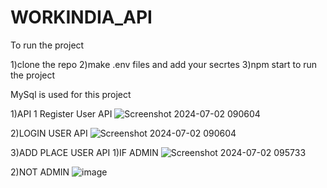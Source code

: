 # WORKINDIA_API

To run the project 

1)clone the repo
2)make .env files and add your secrtes
3)npm start to run the project

MySql is used for this project


1)API 1 Register User API
![Screenshot 2024-07-02 090604](https://github.com/bevaibhav01/WORKINDIA_API/assets/108732791/9690ad2e-bf6d-4288-8844-1e3767898fd0)


2)LOGIN USER API
![Screenshot 2024-07-02 090604](https://github.com/bevaibhav01/WORKINDIA_API/assets/108732791/8d7ebcca-f3e9-4d10-8db4-b5ec74165bb6)


3)ADD PLACE USER API
  1)IF ADMIN
  ![Screenshot 2024-07-02 095733](https://github.com/bevaibhav01/WORKINDIA_API/assets/108732791/1c48e019-8245-4374-abdd-9fdfd234b07b)

  2)NOT ADMIN
  ![image](https://github.com/bevaibhav01/WORKINDIA_API/assets/108732791/19f78814-1185-4723-abf7-c49cda655d78)




